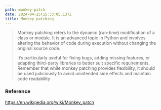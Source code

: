 ```yaml
---
path: monkey-patch
date: 2024-04-25T15:33:05.137Z
title: Monkey patching
---
```

> Monkey patching refers to the dynamic (run-time) modification of a class or module. It is an advanced topic in Python and involves altering the behavior of code during execution without changing the original source code.
>
> It’s particularly useful for fixing bugs, adding missing features, or adapting third-party libraries to better suit specific requirements. Remember that while monkey patching provides flexibility, it should be used judiciously to avoid unintended side effects and maintain code readability

### Reference

https://en.wikipedia.org/wiki/Monkey_patch